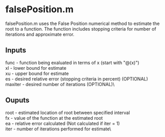 # falsePosition.m
falsePosition.m uses the False Position numerical method to estimate the root to a function. The function includes stopping criteria for number of iterations and approximate error.
## Inputs
func - function being exaluated in terms of x (start with "@(x)")\
xl - lower bound for estimate\
xu - upper bound for estimate\
es - desired relative error (stopping criteria in percent) (OPTIONAL)\
maxiter - desired number of iterations (OPTIONAL)\
## Ouputs
root - estimated location of root between specified interval\
fx - value of the function at the estimated root\
ea - relative error calculated (Not calculated if iter = 1)\
iter - number of iterations performed for estimate\
